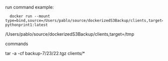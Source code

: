 

run command example: 
  
      docker run --mount type=bind,source=/Users/pablo/source/dockerizedS3Backup/clients,target=/tmp pythonprint1:latest 


/Users/pablo/source/dockerizedS3Backup/clients,target=/tmp



commands

 tar -a -cf backup-7/23/22.tgz clients/* 
 

